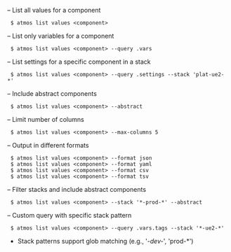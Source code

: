 – List all values for a component
```
 $ atmos list values <component>
```

– List only variables for a component
```
 $ atmos list values <component> --query .vars
```

– List settings for a specific component in a stack
```
 $ atmos list values <component> --query .settings --stack 'plat-ue2-*'
```

– Include abstract components
```
 $ atmos list values <component> --abstract
```

– Limit number of columns
```
 $ atmos list values <component> --max-columns 5
```

– Output in different formats
```
 $ atmos list values <component> --format json
 $ atmos list values <component> --format yaml
 $ atmos list values <component> --format csv
 $ atmos list values <component> --format tsv
```

– Filter stacks and include abstract components
```
 $ atmos list values <component> --stack '*-prod-*' --abstract
```

– Custom query with specific stack pattern
```
 $ atmos list values <component> --query .vars.tags --stack '*-ue2-*'
```
- Stack patterns support glob matching (e.g., '*-dev-*', 'prod-*')

